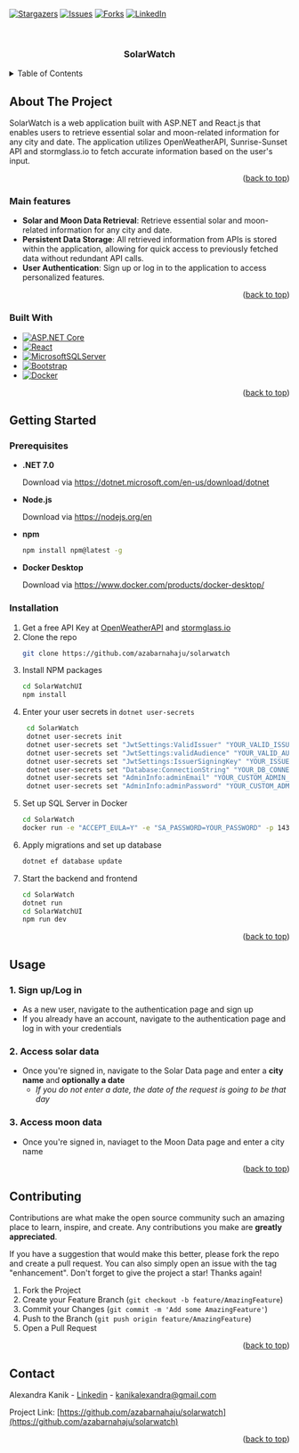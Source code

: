 <!-- Improved compatibility of back to top link: See: https://github.com/othneildrew/Best-README-Template/pull/73 -->
<a name="readme-top"></a>

[![Stargazers][stars-shield]][stars-url]
[![Issues][issues-shield]][issues-url]
[![Forks][forks-shield]][forks-url]
[![LinkedIn][linkedin-shield]][linkedin-url]



<br />
<div align="center">
<h3 align="center">SolarWatch</h3>
</div>



<!-- TABLE OF CONTENTS -->
<details>
  <summary>Table of Contents</summary>
  <ol>
    <li>
      <a href="#about-the-project">About The Project</a>
      <ul>
        <li><a href="#main-features">Main features</a></li>
        <li><a href="#built-with">Built With</a></li>
      </ul>
    </li>
    <li>
      <a href="#getting-started">Getting Started</a>
      <ul>
        <li><a href="#prerequisites">Prerequisites</a></li>
        <li><a href="#installation">Installation</a></li>
      </ul>
    </li>
    <li><a href="#usage">Usage</a></li>
    <li><a href="#contact">Contact</a></li>
  </ol>
</details>



<!-- ABOUT THE PROJECT -->
## About The Project

<!--[![Product Name Screen Shot][product-screenshot]](https://example.com) -->

SolarWatch is a web application built with ASP.NET and React.js that enables users to retrieve essential solar and moon-related information for any city and date. The application utilizes OpenWeatherAPI, Sunrise-Sunset API and stormglass.io to fetch accurate information based on the user's input.

<p align="right">(<a href="#readme-top">back to top</a>)</p>



### Main features

*  **Solar and Moon Data Retrieval**: Retrieve essential solar and moon-related information for any city and date.
* **Persistent Data Storage**: All retrieved information from APIs is stored within the application, allowing for quick access to previously fetched data without redundant API calls.
* **User Authentication**: Sign up or log in to the application to access personalized features.

<p align="right">(<a href="#readme-top">back to top</a>)</p>



### Built With

* [![ASP.NET Core][ASP.NET Core]][dotnetcore-url]
* [![React][React.js]][React-url]
* [![MicrosoftSQLServer][Microsoft SQL Server]][sql-server-url]
* [![Bootstrap][Bootstrap.com]][Bootstrap-url]
* [![Docker][Docker]][docker-url]


<p align="right">(<a href="#readme-top">back to top</a>)</p>



<!-- GETTING STARTED -->
## Getting Started

### Prerequisites

* **.NET 7.0**

    Download via https://dotnet.microsoft.com/en-us/download/dotnet

* **Node.js**

    Download via https://nodejs.org/en

* **npm**
  ```sh
  npm install npm@latest -g
  ```

* **Docker Desktop**

    Download via https://www.docker.com/products/docker-desktop/

### Installation

1. Get a free API Key at [OpenWeatherAPI](https://openweathermap.org/api/) and [stormglass.io](https://stormglass.io)
2. Clone the repo
   ```sh
   git clone https://github.com/azabarnahaju/solarwatch
   ```
3. Install NPM packages
   ```sh
   cd SolarWatchUI
   npm install
   ```
4. Enter your user secrets in `dotnet user-secrets`
   ```sh
    cd SolarWatch
    dotnet user-secrets init
    dotnet user-secrets set "JwtSettings:ValidIssuer" "YOUR_VALID_ISSUER"
    dotnet user-secrets set "JwtSettings:validAudience" "YOUR_VALID_AUDIENCE"
    dotnet user-secrets set "JwtSettings:IssuerSigningKey" "YOUR_ISSUER_SIGNING_KEY"
    dotnet user-secrets set "Database:ConnectionString" "YOUR_DB_CONNECTION_STRING"
    dotnet user-secrets set "AdminInfo:adminEmail" "YOUR_CUSTOM_ADMIN_EMAIL_ADDRESS"
    dotnet user-secrets set "AdminInfo:adminPassword" "YOUR_CUSTOM_ADMIN_PASSWORD"
   ```
5. Set up SQL Server in Docker
    ```sh
    cd SolarWatch
    docker run -e "ACCEPT_EULA=Y" -e "SA_PASSWORD=YOUR_PASSWORD" -p 1433:1433 -d mcr.microsoft.com/mssql/server
    ```
5. Apply migrations and set up database
    ```sh
    dotnet ef database update
    ```
6. Start the backend and frontend
    ```sh
    cd SolarWatch
    dotnet run
    cd SolarWatchUI
    npm run dev
    ```
<p align="right">(<a href="#readme-top">back to top</a>)</p>



<!-- USAGE EXAMPLES -->
## Usage

### 1. Sign up/Log in 
* As a new user, navigate to the authentication page and sign up
* If you already have an account, navigate to the authentication page and log in with your credentials

### 2. Access solar data
* Once you're signed in, navigate to the Solar Data page and enter a **city name** and **optionally a date** 
    * _If you do not enter a date, the date of the request is going to be that day_

### 3. Access moon data
* Once you're signed in, naviaget to the Moon Data page and enter a city name

<p align="right">(<a href="#readme-top">back to top</a>)</p>



<!-- CONTRIBUTING -->
## Contributing

Contributions are what make the open source community such an amazing place to learn, inspire, and create. Any contributions you make are **greatly appreciated**.

If you have a suggestion that would make this better, please fork the repo and create a pull request. You can also simply open an issue with the tag "enhancement".
Don't forget to give the project a star! Thanks again!

1. Fork the Project
2. Create your Feature Branch (`git checkout -b feature/AmazingFeature`)
3. Commit your Changes (`git commit -m 'Add some AmazingFeature'`)
4. Push to the Branch (`git push origin feature/AmazingFeature`)
5. Open a Pull Request

<p align="right">(<a href="#readme-top">back to top</a>)</p>




<!-- CONTACT -->
## Contact

Alexandra Kanik - [Linkedin](https://www.linkedin.com/in/alexandrakanik/) - kanikalexandra@gmail.com

Project Link: [https://github.com/azabarnahaju/solarwatch](https://github.com/azabarnahaju/solarwatch)

<p align="right">(<a href="#readme-top">back to top</a>)</p>


<!-- MARKDOWN LINKS & IMAGES -->
<!-- https://www.markdownguide.org/basic-syntax/#reference-style-links -->
[forks-shield]: https://img.shields.io/github/forks/azabarnahaju/solarwatch.svg?style=for-the-badge
[forks-url]: https://github.com/azabarnahaju/solarwatch/network/members
[stars-shield]: https://img.shields.io/github/stars/azabarnahaju/solarwatch.svg?style=for-the-badge
[stars-url]: https://github.com/azabarnahaju/solarwatch/stargazers
[issues-shield]: https://img.shields.io/github/issues/azabarnahaju/solarwatch.svg?style=for-the-badge
[issues-url]: https://github.com/azabarnahaju/solarwatch/issues
[linkedin-shield]: https://img.shields.io/badge/-LinkedIn-black.svg?style=for-the-badge&logo=linkedin&colorB=555
[linkedin-url]: https://linkedin.com/in/linkedin_username
[product-screenshot]: images/screenshot.png
[React.js]: https://img.shields.io/badge/React-20232A?style=for-the-badge&logo=react&logoColor=61DAFB
[React-url]: https://reactjs.org/
[Bootstrap.com]: https://img.shields.io/badge/Bootstrap-563D7C?style=for-the-badge&logo=bootstrap&logoColor=white
[Bootstrap-url]: https://getbootstrap.com
[ASP.NET Core]: https://img.shields.io/badge/asp.net_core-6d409d?style=for-the-badge&logo=dotnet&logoColor=white
[dotnetcore-url]: https://dotnet.microsoft.com/en-us/apps/aspnet
[Microsoft SQL Server]: https://img.shields.io/badge/sql_server-CC2927?style=for-the-badge&logo=microsoftsqlserver&logoColor=white
[sql-server-url]: https://www.microsoft.com/en-us/sql-server/sql-server-downloads
[Docker]: https://img.shields.io/badge/docker-2496ED?style=for-the-badge&logo=docker&logoColor=white
[docker-url]: https://www.docker.com 